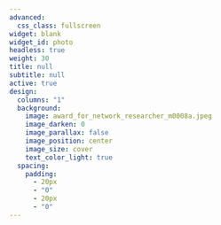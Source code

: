 ```yaml
---
advanced:
  css_class: fullscreen
widget: blank
widget_id: photo
headless: true
weight: 30
title: null
subtitle: null
active: true
design:
  columns: "1"
  background:
    image: award_for_network_researcher_m0008a.jpeg
    image_darken: 0
    image_parallax: false
    image_position: center
    image_size: cover
    text_color_light: true
  spacing:
    padding:
      - 20px
      - "0"
      - 20px
      - "0"
---
```

